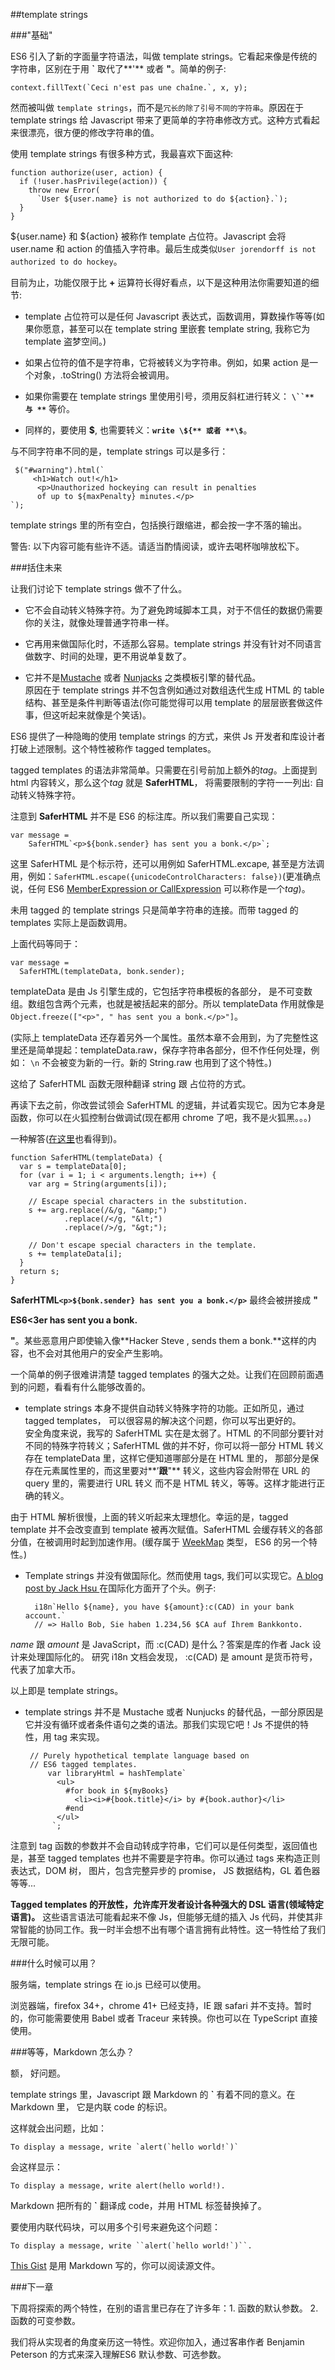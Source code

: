 ##template strings  

###"基础"  

ES6 引入了新的字面量字符语法，叫做 template strings。它看起来像是传统的字符串，区别在于用 **`** 取代了**'** 或者 **"**。简单的例子: 

    context.fillText(`Ceci n'est pas une chaîne.`, x, y);  
    
然而被叫做 ```template strings```，而不是```冗长的除了引号不同的字符串```。原因在于 template strings 给 Javascript 带来了更简单的字符串修改方式。这种方式看起来很漂亮，很方便的修改字符串的值。  

使用 template strings 有很多种方式，我最喜欢下面这种:  

    function authorize(user, action) {
      if (!user.hasPrivilege(action)) {
        throw new Error(
          `User ${user.name} is not authorized to do ${action}.`);
      }
    }
    
 ${user.name} 和 ${action} 被称作 template 占位符。Javascript 会将 user.name 和 action 的值插入字符串。最后生成类似```User jorendorff is not authorized to do hockey```。  
 
 目前为止，功能仅限于比 **+** 运算符长得好看点，以下是这种用法你需要知道的细节:  
 
 * template 占位符可以是任何 Javascript 表达式，函数调用，算数操作等等(如果你愿意，甚至可以在 template string 里嵌套 template string, 我称它为 template 盗梦空间。)  
 
 * 如果占位符的值不是字符串，它将被转义为字符串。例如，如果 action 是一个对象，.toString() 方法将会被调用。  
 
 * 如果你需要在 template strings 里使用引号，须用反斜杠进行转义： **`\``** 与 **`** 等价。  
 
 * 同样的，要使用 **$**, 也需要转义：**`write \${** 或者 **\$`**。  
 
 与不同字符串不同的是，template strings 可以是多行：  
 
     $("#warning").html(`
         <h1>Watch out!</h1>
          <p>Unauthorized hockeying can result in penalties
          of up to ${maxPenalty} minutes.</p>
    `);
    
template strings 里的所有空白，包括换行跟缩进，都会按一字不落的输出。  

警告: 以下内容可能有些许不适。请适当酌情阅读，或许去喝杯咖啡放松下。  

###括住未来  

让我们讨论下 template strings 做不了什么。  

* 它不会自动转义特殊字符。为了避免跨域脚本工具，对于不信任的数据仍需要你的关注，就像处理普通字符串一样。  

* 它再用来做国际化时，不适那么容易。template strings 并没有针对不同语言做数字、时间的处理，更不用说单复数了。  

* 它并不是[Mustache](https://mustache.github.io/) 或者 [Nunjacks](https://mozilla.github.io/nunjucks/) 之类模板引擎的替代品。  
原因在于 template strings 并不包含例如通过对数组迭代生成 HTML 的 table 结构、甚至是条件判断等语法(你可能觉得可以用 template 的层层嵌套做这件事，但这听起来就像是个笑话)。  

ES6 提供了一种隐晦的使用 template strings 的方式，来供 Js 开发者和库设计者打破上述限制。这个特性被称作 tagged templates。  

tagged templates 的语法非常简单。只需要在引号前加上额外的*tag*。上面提到html 内容转义，那么这个*tag* 就是 **SaferHTML**， 将需要限制的字符一一列出: 自动转义特殊字符。  

注意到 **SaferHTML** 并不是 ES6 的标注库。所以我们需要自己实现：  

    var message = 
        SaferHTML`<p>${bonk.sender} has sent you a bonk.</p>`;  
        
这里 SaferHTML 是个标示符，还可以用例如 SaferHTML.excape, 甚至是方法调用，例如：`SaferHTML.escape({unicodeControlCharacters: false})`(更准确点说，任何 ES6 [ MemberExpression or CallExpression](https://people.mozilla.org/~jorendorff/es6-draft.html#sec-left-hand-side-expressions) 可以称作是一个*tag*)。  

未用 tagged 的 template strings 只是简单字符串的连接。而带 tagged 的 templates 实际上是函数调用。  

上面代码等同于：  

    var message =
      SaferHTML(templateData, bonk.sender);
      
 templateData 是由 Js 引擎生成的，它包括字符串模板的各部分， 是不可变数组。数组包含两个元素，也就是被括起来的部分。所以 templateData 作用就像是 `Object.freeze(["<p>", " has sent you a bonk.</p>"]`。  
 
 (实际上 templateData 还存着另外一个属性。虽然本章不会用到，为了完整性这里还是简单提起：templateData.raw，保存字符串各部分，但不作任何处理，例如： `\n` 不会被变为新的一行。新的 String.raw 也用到了这个特性。)  
 
 这给了 SaferHTML 函数无限种翻译 string 跟 占位符的方式。  
 
 再读下去之前，你改尝试领会 SaferHTML 的逻辑，并试着实现它。因为它本身是函数，你可以在火狐控制台做调试(现在都用 chrome 了吧，我不是火狐黑。。。)   

一种解答([在这里](https://gist.github.com/jorendorff/1a17f69dbfaafa2304f0)也看得到)。  

    function SaferHTML(templateData) {
      var s = templateData[0];
      for (var i = 1; i < arguments.length; i++) {
        var arg = String(arguments[i]);

        // Escape special characters in the substitution.
        s += arg.replace(/&/g, "&amp;")
                .replace(/</g, "&lt;")
                .replace(/>/g, "&gt;");

        // Don't escape special characters in the template.
        s += templateData[i];
      }
      return s;
    }
 
**SaferHTML`<p>${bonk.sender} has sent you a bonk.</p>`** 最终会被拼接成 **"<p>ES6&lt;3er has sent you a bonk.</p>"**。某些恶意用户即使输入像**Hacker Steve <script>alert('xss');</script>, sends them a bonk.**这样的内容，也不会对其他用户的安全产生影响。  

一个简单的例子很难讲清楚 tagged templates 的强大之处。让我们在回顾前面遇到的问题，看看有什么能够改善的。  

* template strings 本身不提供自动转义特殊字符的功能。正如所见，通过 tagged templates， 可以很容易的解决这个问题，你可以写出更好的。  
安全角度来说，我写的 SaferHTML 实在是太弱了。HTML 的不同部分要针对不同的特殊字符转义；SaferHTML 做的并不好，你可以将一部分 HTML 转义存在 templateData 里，这样它便知道哪部分是在 HTML 里的， 那部分是保存在元素属性里的，而这里要对**’**跟**"** 转义，这些内容会附带在 URL 的 query 里的，需要进行 URL 转义 而不是 HTML 转义，等等。这样才能进行正确的转义。  

由于 HTML 解析很慢，上面的转义听起来太理想化。幸运的是，tagged template 并不会改变直到 template 被再次赋值。SaferHTML 会缓存转义的各部分值，在被调用时起到加速作用。(缓存属于 [WeekMap](https://developer.mozilla.org/en-US/docs/Web/JavaScript/Reference/Global_Objects/WeakMap) 类型， ES6 的另一个特性。)  

* Template strings 并没有做国际化。然而使用 tags, 我们可以实现它。[A blog post by Jack Hsu ](http://jaysoo.ca/2014/03/20/i18n-with-es6-template-strings/) 在国际化方面开了个头。例子:  

        i18n`Hello ${name}, you have ${amount}:c(CAD) in your bank account.`
        // => Hallo Bob, Sie haben 1.234,56 $CA auf Ihrem Bankkonto.  
        
 *name* 跟 *amount* 是 JavaScript，而 :c(CAD) 是什么？答案是库的作者 Jack 设计来处理国际化的。 研究 i18n 文档会发现， :c(CAD) 是 amount 是货币符号，代表了加拿大币。  
 
 以上即是 template strings。  
 
 * template strings 并不是 Mustache 或者 Nunjucks 的替代品，一部分原因是它并没有循环或者条件语句之类的语法。那我们实现它吧！Js 不提供的特性，用 tag 来实现。  
 
        // Purely hypothetical template language based on
        // ES6 tagged templates.
            var libraryHtml = hashTemplate`
              <ul>
                #for book in ${myBooks}
                  <li><i>#{book.title}</i> by #{book.author}</li>
                #end
              </ul>
             `;
             
 注意到 tag 函数的参数并不会自动转成字符串，它们可以是任何类型，返回值也是，甚至 tagged templates 也并不需要是字符串。你可以通过 tags 来构造正则表达式，DOM 树， 图片，包含完整异步的 promise， JS 数据结构，GL 着色器等等...    
 
**Tagged templates 的开放性，允许库开发者设计各种强大的 DSL 语言(领域特定语言)。** 这些语言语法可能看起来不像 Js，但能够无缝的插入 Js 代码，并使其非常智能的协同工作。我一时半会想不出有哪个语言拥有此特性。这一特性给了我们无限可能。  

###什么时候可以用？  

服务端，template strings 在 io.js 已经可以使用。  

浏览器端，firefox 34+，chrome 41+ 已经支持，IE 跟 safari 并不支持。暂时的，你可能需要使用 Babel 或者 Traceur 来转换。你也可以在 TypeScript 直接使用。  

###等等，Markdown 怎么办？  

额， 好问题。  

template strings 里，Javascript 跟 Markdown 的 **`** 有着不同的意义。在 Markdown 里， 它是内联 code 的标识。  

这样就会出问题，比如：  

    To display a message, write `alert(`hello world!`)`  

会这样显示：  

    To display a message, write alert(hello world!).  
    
 Markdown 把所有的 **`** 翻译成 code，并用 HTML 标签替换掉了。  
 
要使用内联代码块，可以用多个引号来避免这个问题：  

    To display a message, write ``alert(`hello world!`)``.  
    
[This Gist](https://gist.github.com/jorendorff/d3df45120ef8e4a342e5)  是用 Markdown 写的，你可以阅读源文件。  

###下一章  

下周将探索的两个特性，在别的语言里已存在了许多年：1. 函数的默认参数。 2. 函数的可变参数。  

我们将从实现者的角度亲历这一特性。欢迎你加入，通过客串作者 Benjamin Peterson 的方式来深入理解ES6 默认参数、可选参数。
